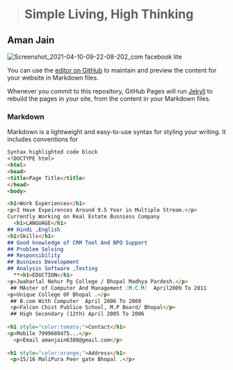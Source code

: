 > # Simple Living, High Thinking 

## Aman Jain
![Screenshot_2021-04-10-09-22-08-202_com facebook lite](https://user-images.githubusercontent.com/96813003/149121497-5fdb7604-8889-4313-903a-89051194f87c.jpg)


You can use the [editor on GitHub](https://github.com/amanjain1988/amanjain1988.github.io/edit/main/index.md) to maintain and preview the content for your website in Markdown files.

Whenever you commit to this repository, GitHub Pages will run [Jekyll](https://jekyllrb.com/) to rebuild the pages in your site, from the content in your Markdown files.

### Markdown

Markdown is a lightweight and easy-to-use syntax for styling your writing. It includes conventions for

```markdown
Syntax highlighted code block
<!DOCTYPE html>
<html>
<head>
<title>Page Title</title>
</head>
<body>

<h1>Work Experiences</h1>
<p>I Have Expeirences Around 9.5 Year in Multiple Stream.</p>
Currently Working on Real Estate Busniess Company
  <h1>LANGUAGE</h1>
## Hindi ,English
<h1>Skills</h1>
## Good knowledge of CRM Tool And BPO Support 
## Problem Solving
## Responsibility
## Busniess Development 
## Analysis Software ,Testing   
  **<h1>EDUCTION</h1>
<p>Jwaharlal Nehur Pg College / Bhopal Madhya Pardesh.</p>
 ## MAster of Computer And Management [M.C.M]  April2009 To 2011
<p>Unique College OF Bhopal .</p>
 ## B.com With Computer  April 2006 To 2009
 <p>Falcon Chist Publice School, M.P Board/ Bhopal</p>
 ## High Secondary (12th) April 2005 To 2006 
  
<h1 style="color:tomato;">Contact</h1>
<p>Mobile 7999689475...</p>
  <p>Email amanjain6388@gmail.com</p>
  
<h1 style="color:orange;">Address</h1> 
 <p>15/16 MaliPura Peer gate Bhopal .</p>

  
  
